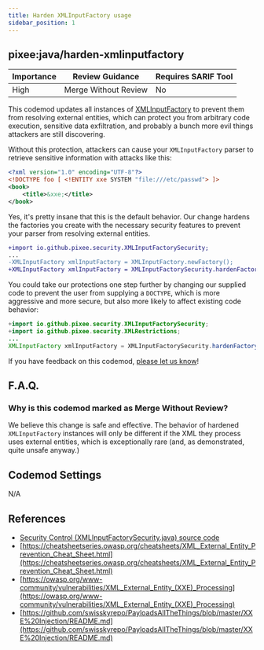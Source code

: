 ```yaml
---
title: Harden XMLInputFactory usage
sidebar_position: 1
---
```



## pixee:java/harden-xmlinputfactory
| Importance | Review Guidance      | Requires SARIF Tool |
|------------|----------------------|---------------------|
 | High       | Merge Without Review | No                  |

This codemod updates all instances of [XMLInputFactory](https://docs.oracle.com/javase/8/docs/api/javax/xml/stream/XMLInputFactory.html) to prevent them from resolving external entities, which can protect you from arbitrary code execution, sensitive data exfiltration, and probably a bunch more evil things attackers are still discovering.

Without this protection, attackers can cause your `XMLInputFactory` parser to retrieve sensitive information with attacks like this:

```xml
<?xml version="1.0" encoding="UTF-8"?>
<!DOCTYPE foo [ <!ENTITY xxe SYSTEM "file:///etc/passwd"> ]>
<book>
    <title>&xxe;</title>
</book>
```

Yes, it's pretty insane that this is the default behavior. Our change hardens the factories you create with the necessary security features to prevent your parser from resolving external entities.

```diff
+import io.github.pixee.security.XMLInputFactorySecurity;
...
-XMLInputFactory xmlInputFactory = XMLInputFactory.newFactory();
+XMLInputFactory xmlInputFactory = XMLInputFactorySecurity.hardenFactory(XMLInputFactory.newFactory());
```

You could take our protections one step further by changing our supplied code to prevent the user from supplying a `DOCTYPE`, which is more aggressive and more secure, but also more likely to affect existing code behavior:
```java
+import io.github.pixee.security.XMLInputFactorySecurity;
+import io.github.pixee.security.XMLRestrictions;
...
XMLInputFactory xmlInputFactory = XMLInputFactorySecurity.hardenFactory(XMLInputFactory.newFactory(), XMLRestrictions.DISALLOW_DOCTYPE);
```

If you have feedback on this codemod, [please let us know](mailto:feedback@pixee.ai)!

## F.A.Q. 

### Why is this codemod marked as Merge Without Review?

We believe this change is safe and effective. The behavior of hardened `XMLInputFactory` instances will only be different if the XML they process uses external entities, which is exceptionally rare (and, as demonstrated, quite unsafe anyway.)   

## Codemod Settings

N/A

## References
* [Security Control (XMLInputFactorySecurity.java) source code](https://github.com/pixee/java-security-toolkit/blob/main/src/main/java/io/github/pixee/security/XMLInputFactorySecurity.java)
* [https://cheatsheetseries.owasp.org/cheatsheets/XML_External_Entity_Prevention_Cheat_Sheet.html](https://cheatsheetseries.owasp.org/cheatsheets/XML_External_Entity_Prevention_Cheat_Sheet.html)
* [https://owasp.org/www-community/vulnerabilities/XML_External_Entity_(XXE)_Processing](https://owasp.org/www-community/vulnerabilities/XML_External_Entity_(XXE)_Processing)
* [https://github.com/swisskyrepo/PayloadsAllTheThings/blob/master/XXE%20Injection/README.md](https://github.com/swisskyrepo/PayloadsAllTheThings/blob/master/XXE%20Injection/README.md)